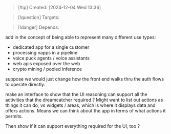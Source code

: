 
>[!tip] Created: [2024-12-04 Wed 13:36]

>[!question] Targets: 

>[!danger] Depends: 

add in the concept of being able to represent many different use types:
- dedicated app for a single customer
- processing napps in a pipeline
- voice puck agents / voice assistants
- web apis exposed over the web
- crypto mining / pooled inference

suppose we would just change how the front end walks thru the auth flows to operate directly.

make an interface to show that the UI reasoning can support all the activities that the dreamcatcher required ?
Might want to list out actions as things it can do, vs widgets / areas, which is where it displays data and offers actions.
Means we can think about the app in terms of what actions it permits.

Then show if it can support everything required for the UI, too ?
